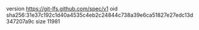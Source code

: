 version https://git-lfs.github.com/spec/v1
oid sha256:31e37c192c1d40a4535c4eb2c24844c738a39e6ca51827e27edc13d347207a9c
size 11981

